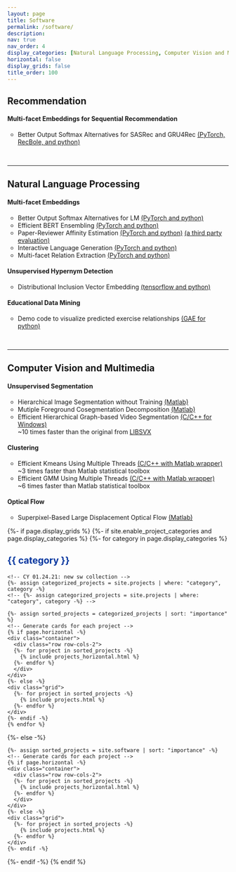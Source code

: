 ```yaml
---
layout: page
title: Software
permalink: /software/
description:
nav: true
nav_order: 4
display_categories: [Natural Language Processing, Computer Vision and Multimedia]
horizontal: false
display_grids: false
title_order: 100
---
```

<!--
<div class="row row-grid">
  <h4></h4>
  <p>
  </p>
</div>
-->

<!-- 02.22[CY] -->
<div class="div-cat-header">
  <h2>Recommendation</h2>
</div>
<div>
  <h4>Multi-facet Embeddings for Sequential Recommendation</h4>
  <div>
    <ul style="list-style-type:circle;">
    <li>Better Output Softmax Alternatives for SASRec and GRU4Rec <a href="https://github.com/iesl/softmax_CPR_recommend">(PyTorch, RecBole, and python)</a></li>
    </ul>
  </div>    
</div>
<br>

<hr>  
<div class="div-cat-header">
  <h2>Natural Language Processing</h2>
</div>
<div>
  <h4>Multi-facet Embeddings</h4>
  <div>
    <ul style="list-style-type:circle;">
      <li>Better Output Softmax Alternatives for LM <a href="https://github.com/iesl/Softmax-CPR">(PyTorch and python)</a></li>
      <li>Efficient BERT Ensembling <a href="https://github.com/iesl/multicls/">(PyTorch and python)</a></li>
      <li>Paper-Reviewer Affinity Estimation <a href="https://github.com/openreview/openreview-expertise">(PyTorch and python)</a> <a href="https://arxiv.org/pdf/2303.16750.pdf">(a third party evaluation)</a> </li>
      <li>Interactive Language Generation <a href="https://github.com/iesl/interactive_LM">(PyTorch and python)</a></li>
      <li>Multi-facet Relation Extraction <a href="https://github.com/rohanpaul11/multifacet-re">(PyTorch and python)</a></li>
    </ul>
  </div>
</div>

<div>
  <h4>Unsupervised Hypernym Detection</h4>
  <div>
    <ul style="list-style-type:circle;">
      <li>Distributional Inclusion Vector Embedding <a href="https://github.com/iesl/Distributional-Inclusion-Vector-Embedding">(tensorflow and python)</a></li>
    </ul>
  </div>
</div>

<div>
  <h4>Educational Data Mining</h4>
  <div>
    <ul style="list-style-type:circle;">
      <li>Demo code to visualize predicted exercise relationships <a href="">(GAE for python)</a></li>
    </ul>
  </div>
</div>
<br>

<!-- 02.22[CY] -->
<hr>
<div class="div-cat-header">
  <h2>Computer Vision and Multimedia</h2>
</div>

<div>
  <h4>Unsupervised Segmentation</h4>
  <div>
  <ul style="list-style-type:circle;">
    <li>Hierarchical Image Segmentation without Training <a href="http://mml.citi.sinica.edu.tw/papers/HDC_code_ACCV_2014/">(Matlab)</a></li>
    <li>Mutiple Foreground Cosegmentation Decomposition <a href="http://mml.citi.sinica.edu.tw/papers/MFC_code_CVIU_2015">(Matlab)</a></li>
    <li>Efficient Hierarchical Graph-based Video Segmentation <a href="http://mml.citi.sinica.edu.tw/papers/GBH_code_ACCV_2014">(C/C++ for Windows)</a></li>
    ~10 times faster than the original from <a href="https://cse.buffalo.edu/~jcorso/r/supervoxels/">LIBSVX</a>
  </ul>

  </div>
</div>

<div>
  <h4>Clustering</h4>
  <div>
  <ul style="list-style-type:circle;">
    <li>Efficient Kmeans Using Multiple Threads <a href="https://www.mathworks.com/matlabcentral/fileexchange/47737-kmeans_mt?s_tid=srchtitle_support_results_2_k-means%20thread">(C/C++ with Matlab wrapper)</a></li>
    ~3 times faster than Matlab statistical toolbox<br>
    <li>Efficient GMM Using Multiple Threads <a href="https://www.mathworks.com/matlabcentral/fileexchange/47741-gmm_mt?s_tid=srchtitle">(C/C++ with Matlab wrapper)</a></li>
    ~6 times faster than Matlab statistical toolbox
  </ul>
  </div>
</div>

<div>
  <h4>Optical Flow</h4>
  <div>
  <ul style="list-style-type:circle;">
    <li>Superpixel-Based Large Displacement Optical Flow <a href="http://mml.citi.sinica.edu.tw/papers/SPLDOF_code.php">(Matlab)</a></li>
  </ul>
  </div>
</div>


<!-- [Grids] pages/sw.md -->
<div class="projects">
{%- if page.display_grids %}
  {%- if site.enable_project_categories and page.display_categories %}
    <!-- Display categorized projects -->
    {%- for category in page.display_categories %}
    <h2 class="category" style="text-align: left; color: #00369f">{{ category }}</h2>
    
    <!-- CY 01.24.21: new sw collection -->
    {%- assign categorized_projects = site.projects | where: "category", category -%}
    <!-- {%- assign categorized_projects = site.projects | where: "category", category -%} -->

    {%- assign sorted_projects = categorized_projects | sort: "importance" %}
    <!-- Generate cards for each project -->
    {% if page.horizontal -%}
    <div class="container">
      <div class="row row-cols-2">
      {%- for project in sorted_projects -%}
        {% include projects_horizontal.html %}
      {%- endfor %}
      </div>
    </div>
    {%- else -%}
    <div class="grid">
      {%- for project in sorted_projects -%}
        {% include projects.html %}
      {%- endfor %}
    </div>
    {%- endif -%}
    {% endfor %}

  {%- else -%}
  <!-- Display projects without categories -->
    {%- assign sorted_projects = site.software | sort: "importance" -%}
    <!-- Generate cards for each project -->
    {% if page.horizontal -%}
    <div class="container">
      <div class="row row-cols-2">
      {%- for project in sorted_projects -%}
        {% include projects_horizontal.html %}
      {%- endfor %}
      </div>
    </div>
    {%- else -%}
    <div class="grid">
      {%- for project in sorted_projects -%}
        {% include projects.html %}
      {%- endfor %}
    </div>
    {%- endif -%}
  {%- endif -%}
{% endif %}
</div>
